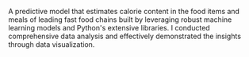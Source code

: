A predictive model that estimates calorie content in the food items and meals of leading fast food chains built by leveraging robust machine learning models and Python's extensive libraries. I conducted comprehensive data analysis and effectively demonstrated the insights through data visualization.
